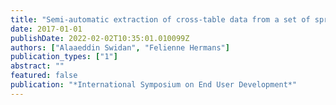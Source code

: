 ```yaml
---
title: "Semi-automatic extraction of cross-table data from a set of spreadsheets"
date: 2017-01-01
publishDate: 2022-02-02T10:35:01.010099Z
authors: ["Alaaeddin Swidan", "Felienne Hermans"]
publication_types: ["1"]
abstract: ""
featured: false
publication: "*International Symposium on End User Development*"
---
```


